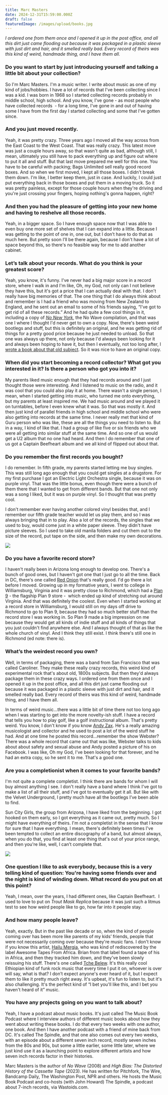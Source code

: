 ```yaml
---
title: Marc Masters
date: 2024-12-31T15:59:00.000Z
draft: false
featuredImage: /images/upload/books.jpg
---
```

*I ordered one from them once and I opened it up in the post office, and all this dirt just came flooding out because it was packaged in a plastic sleeve with just dirt and hair, and it smelled really bad. Every record of theirs was this kind of weird, handmade thing, and I have them all.*

<!--more-->

### Do you want to start by just introducing yourself and talking a little bit about your collection?

So I'm Marc Masters. I'm a music writer. I write about music as one of my kind of jobs/hobbies. I have a lot of records that I've been collecting since I was a kid. I was born in 1968 so I started collecting records probably in middle school, high school. And you know, I've gone - as most people who have collected records  - for a long time, I've gone in and out of having some I have from the first day I started collecting and some that I’ve gotten since.

### And you just moved recently.

Yeah, it was pretty crazy. Three years ago I moved all the way across from the East Coast to the West Coast. That was really crazy. This latest move was just a couple hours away, so that wasn't quite as bad, although still, I mean, ultimately you still have to pack everything up and figure out where to put it all and stuff. But that last move prepared me well for this one. You have to be careful with packing; Bags Unlimited sell really good record boxes. And so when we first moved, I kept all those boxes. I didn't break them down. I'm like, I better keep them, just in case. And luckily, I could just put everything back in those boxes and put them in a moving truck. So it was pretty painless, except for those couple hours when they're driving and you're just crossing your fingers, hoping nothing's gonna happen, right? 

### And then you had the pleasure of getting into your new home and having to reshelve all those records.

Yeah, in a bigger space. So I have enough space now that I was able to even buy one more set of shelves that I can expand into a little. Because I was getting to the point of one in, one out, but I don’t have to do that as much here. But pretty soon I’ll be there again, because I don't have a lot of space beyond this, so there's no feasible way for me to add another cabinet.

### Let’s talk about your records. What do you think is your greatest score?

Yeah, you know, it's funny. I've never had a big major score in a record store, where I walk in and I'm like, Oh, my God, not only can I not believe they have this, but it's got a price that I can actually deal with that. I don't really have big memories of that. The one thing that I do always think about and remember is I had a friend who was moving from New Zealand to England, and he sent out an email to some of his friends saying, “I've got to get rid of all these records.” And he had quite a few cool things in it, including a copy of *[No New York](https://www.discogs.com/release/399666-Various-No-New-York?srsltid=AfmBOop1yH0LCVFO9ctUUvP9qRIvFwQx8iLRepd9BVESdA5MlyMq9dwl)*, the No Wave compilation, and that was one I where I thought I'd never get to own a copy. Now, there's been weird bootlegs and stuff, but this is definitely an original, and he was getting rid of things for a pretty good price because he just needed to unload. So that one was always up there, not only because I'd always been looking for it and always been hoping to have it, but then I eventually, not too long after, I [wrote a book about that old subject](https://www.amazon.com/No-Wave-Marc-Masters/dp/190615502X?ref_=ast_author_dp). So it was nice to have an original copy. 

### When did you start becoming a record collector? What got you interested in it? Is there a person who got you into it?

My parents liked music enough that they had records around and I just thought those were interesting. And I listened to music on the radio, and it was cool that you could also play it at home. There wasn't a single person, I mean, when I started getting into music, who turned me onto everything, but my parents at least inspired me. We had music around and we played it on turntables, before I even knew what it was. So that was mostly it. And then just kind of parallel friends in high school and middle school who were also getting into records at the same time. I never really met that kind of Guru person who was like, these are all the things you need to listen to. But in a way, I kind of like that. I had a group of like five or six friends who we were all getting into similar stuff at the same time. And so one of us would get a U2 album that no one had heard. And then I do remember that one of us got a Captain Beefheart album and we all kind of flipped out about that. 

### Do you remember the first records you bought?

I do remember. In fifth grade, my parents started letting me buy singles. This was still long ago enough that you could get singles at a drugstore. For my first purchase I got an Electric Light Orchestra single, because it was on purple vinyl. That was the little bonus, even though there were a bunch of them there that I wanted to get from different bands. But that one not only was a song I liked, but it was on purple vinyl. So I thought that was pretty cool.

I don't remember ever having another colored vinyl besides that, and I remember our fifth grade teacher would let us play them, and so I was always bringing that in to play. Also a lot of the records, the singles that we used to buy, would come just in a white paper sleeve. They didn't have picture sleeves. So I used to take old manila folders and cut them out to the size of the record, put tape on the side, and then make my own decorations.

![](/images/upload/marc-vinyl.jpg)

### Do you have a favorite record store?

I haven't really been in Arizona long enough to develop one. There's a bunch of good ones, but I haven't got one that I just go to all the time. Back in DC, there's one called [Red Onion](https://www.redonionrecords.com/) that's really good. I'd go there a lot before I moved. Growing up in my formative years, I went to college in Williamsburg, Virginia and it was pretty close to Richmond, which had a [Plan 9](https://plan9music.com/?srsltid=AfmBOoq0-O-9EaoQJ7Zss-1c8gWD7GxFkuTZP7TYeBoPdjtv__sg8EEC) - the flagship Plan 9 store -  which ended up kind of stretching out around Virginia. And that was definitely the coolest. Even when I started working at a record store in Williamsburg, I would still on my days off drive to Richmond to go to Plan 9, because they had so much better stuff than the record store I was working in. So Plan 9 made a big impression on me because they would get all kinds of indie stuff and all kinds of things that you just couldn't find anywhere else. And I always thought of that as like the whole church of vinyl. And I think they still exist. I think there's still one in Richmond (ed note: there is).

### What’s the weirdest record you own?

Well, in terms of packaging, there was a band from San Francisco that was called Caroliner. They make these really crazy records, this weird kind of experimental rock that's about old, 1800s subjects. But then they'd always package them in these crazy ways. I ordered one from them once and I opened it up in the post office, and all this dirt just came flooding out because it was packaged in a plastic sleeve with just dirt and hair, and it smelled really bad. Every record of theirs was this kind of weird, handmade thing, and I have them all.

In terms of weird music…there was a little bit of time there not too long ago when I was starting to get into the more novelty-ish stuff. I have a record that tells you how to play golf, like a golf instructional album. That's pretty weird. You know, I don't know if you know [Andy Zax](https://www.andyzax.com/). He's a really amazing musicologist and collector and he used to post a lot of the weird stuff he had. And at one time he posted this record…remember the show Webster? There was a whole record that came out that was like, Webster talks to kids about about safety and sexual abuse and Andy posted a picture of his on Facebook. I was like, Oh my God, I've been looking for that forever, and he had an extra copy, so he sent it to me. That's a good one.

### Are you a completionist when it comes to your favorite bands?

I'm not quite a complete completist. I think there are bands for whom I will buy almost anything I see. I don't really have a band where I think I've got to make a list of all their stuff, and I've got to eventually get it all. But like with the Velvet Underground, I pretty much have all the bootlegs I’ve been able to find.

Sun City Girls, the group from Arizona, I have liked from the beginning. I got hooked on them early, so I got everything as it came out, pretty much. So I might have everything of theirs. I'm not a completist in the sense that I know for sure that I have everything. I mean, there's definitely been times I've been tempted to collect an entire discography of a band, but almost always, when you do that, you find at least one thing that's out of your price range, and then you're like, well, I can’t complete that. 

![](/images/upload/no-new-york.jpg)

### One question I like to ask everybody, because this is a very telling kind of question: You're having some friends over and the night is kind of winding down. What record do you put on at this point?

Yeah, I mean, over the years, I had different ones, like Captain Beefheart.  I used to love to put on *Trout Mask Replica* because it was just such a litmus test to see how weird people like to go, how far into it people stay.

### And how many people leave?

Yeah, exactly. But in the past like decade or so, when the kind of people coming over has been more like parents of my kids’ friends, people that were not necessarily coming over because they're music fans. I don't know if you know this artist, [Hailu Mergia](https://hailumergia.bandcamp.com/), who was kind of rediscovered by the label Awesome Tapes From Africa. Brian from that label found a tape of his in Africa, and then they tracked him down, and they've been slowly reissuing his stuff. There's one called [Tche Belew](https://hailumergia.bandcamp.com/album/tche-belew). It's this really cool Ethiopian kind of funk rock music that every time I put it on, whoever is over will say, what is that? I don’t expect anyone's ever heard of it, but I expect them to like it pretty much right away. It's upbeat, it's fun to listen to, but it's also challenging. It's the perfect kind of “I bet you'll like this, and I bet you haven't heard of it” music.

### You have any projects going on you want to talk about?

Yeah, I have a podcast about music books. It's just called The Music Book Podcast where I interview authors of different music books about how they went about writing these books. I do that every two weeks with one author, one book. And then I have another podcast with a friend of mine back from DC. It's called The Spindle, and that one also comes out every two weeks, with an episode about a different seven inch record, mostly seven inches from the 80s and 90s, but some a little earlier, some little later, where we just kind use it as a launching point to explore different artists and how seven inch records factor in their histories.

Marc Masters is the author of *No Wave* (2008) and *High Bias: The Distorted History of the Cassette Tape* (2023). He has written for Pitchfork, The Wire, Bandcamp Daily, The Washington Post, NPR and others. He hosts the Music Book Podcast and co-hosts (with John Howard) The Spindle, a podcast about 7-inch records, via Wastoids.com.
